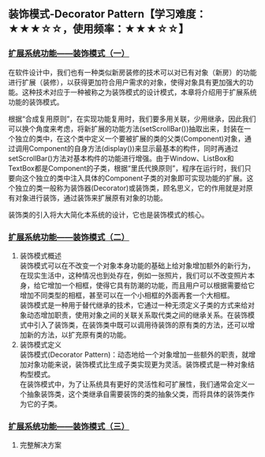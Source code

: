 ## 装饰模式-Decorator Pattern【学习难度：★★★☆☆，使用频率：★★★☆☆】  
### [扩展系统功能——装饰模式（一）](http://blog.csdn.net/lovelion/article/details/7424685)  
在软件设计中，我们也有一种类似新房装修的技术可以对已有对象（新房）的功能进行扩展（装修），以获得更加符合用户需求的对象，使得对象具有更加强大的功能。这种技术对应于一种被称之为装饰模式的设计模式，本章将介绍用于扩展系统功能的装饰模式。  

根据“合成复用原则”，在实现功能复用时，我们要多用关联，少用继承，因此我们可以换个角度来考虑，将新扩展的功能方法(setScrollBar())抽取出来，封装在一个独立的类中，在这个类中定义一个要被扩展的类的父类(Component)对象，通过调用Component的自身方法(display())来显示最基本的构件，同时再通过setScrollBar()方法对基本构件的功能进行增强。由于Window、ListBox和TextBox都是Component的子类，根据“里氏代换原则”，程序在运行时，我们只要向这个独立的类中注入具体的Component子类的对象即可实现功能的扩展。这个独立的类一般称为装饰器(Decorator)或装饰类，顾名思义，它的作用就是对原有对象进行装饰，通过装饰来扩展原有对象的功能。  

装饰类的引入将大大简化本系统的设计，它也是装饰模式的核心。  
### [扩展系统功能——装饰模式（二）](http://blog.csdn.net/lovelion/article/details/7425849)  
1. 装饰模式概述  
 装饰模式可以在不改变一个对象本身功能的基础上给对象增加额外的新行为，在现实生活中，这种情况也到处存在，例如一张照片，我们可以不改变照片本身，给它增加一个相框，使得它具有防潮的功能，而且用户可以根据需要给它增加不同类型的相框，甚至可以在一个小相框的外面再套一个大相框。  
 装饰模式是一种用于替代继承的技术，它通过一种无须定义子类的方式来给对象动态增加职责，使用对象之间的关联关系取代类之间的继承关系。在装饰模式中引入了装饰类，在装饰类中既可以调用待装饰的原有类的方法，还可以增加新的方法，以扩充原有类的功能。  
2. 装饰模式定义  
装饰模式(Decorator Pattern)：动态地给一个对象增加一些额外的职责，就增加对象功能来说，装饰模式比生成子类实现更为灵活。装饰模式是一种对象结构型模式。  
在装饰模式中，为了让系统具有更好的灵活性和可扩展性，我们通常会定义一个抽象装饰类，这个类继承自需要装饰的类的抽象父类，而将具体的装饰类作为它的子类。  
### [扩展系统功能——装饰模式（三）](http://blog.csdn.net/LoveLion/article/details/7425861)
1. 完整解决方案  
